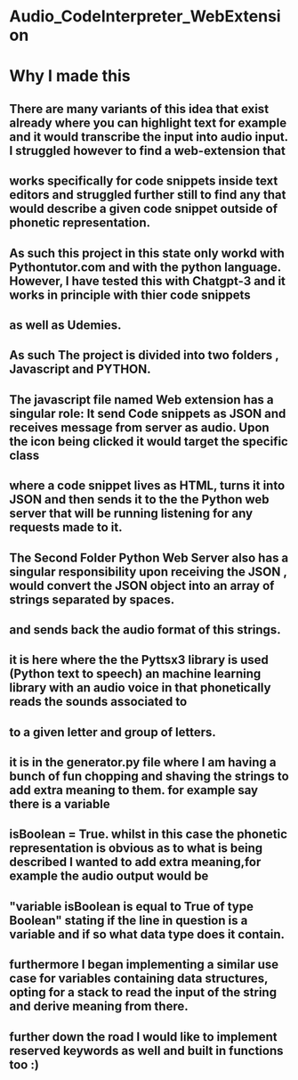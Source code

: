 # Audio_CodeInterpreter_WebExtension
## <h1> Why I made this </h1>
## There are many variants of this idea that exist already where you can highlight text for example and it would transcribe the input into audio input. I struggled however to find a web-extension that
## works specifically for code snippets inside text editors and struggled further still to find any that would describe a given code snippet outside of phonetic representation.
## As such this project in this state only workd with Pythontutor.com and with the python language. However, I have tested this with Chatgpt-3 and it works in principle with thier code snippets
## as well as Udemies.
## As such The project is divided into two folders , Javascript and PYTHON. 
## The javascript file named Web extension has a singular role: It send Code snippets as JSON and receives message from server as audio. Upon the icon being clicked it would target the specific class 
## where a code snippet lives as HTML, turns it into JSON and then sends it to the the Python web server that will be running listening for any requests made to it.
## The Second Folder Python Web Server  also has a singular responsibility upon receiving the JSON , would  convert the JSON object into an array of strings separated by spaces.
## and sends back the audio format of this strings.
## it is here where the the Pyttsx3 library is used (Python text to speech) an machine learning library with an audio voice in that phonetically reads the sounds associated to 
## to a given letter and group of letters. 
## it is in the generator.py file where I am having a bunch of fun chopping and shaving the strings to add extra meaning to them. for example say there is a variable
## isBoolean = True. whilst in this case the phonetic representation is obvious as to what is being described I wanted to add extra meaning,for example the audio output would be 
## "variable isBoolean is equal to True of type Boolean" stating if the line in question is a variable and if so what data type does it contain.
## furthermore I began implementing a similar use case for variables containing data structures, opting for a stack to read the input of the string and derive meaning from there.
## further down the road I would like to implement reserved keywords as well and built in functions too :)
